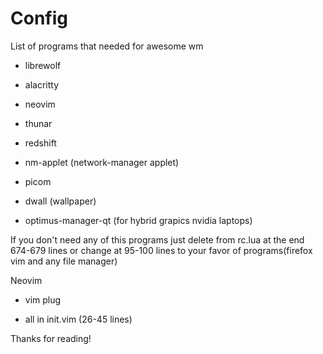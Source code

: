 # Config

List of programs that needed for awesome wm

- librewolf

- alacritty

- neovim

- thunar 

- redshift

- nm-applet (network-manager applet)

- picom

- dwall (wallpaper)

- optimus-manager-qt (for hybrid grapics nvidia laptops)

If you don't need any of this programs just delete from rc.lua at the end 674-679 lines or change at 95-100 lines to your favor of programs(firefox vim and any file manager)

Neovim

- vim plug

- all in init.vim (26-45 lines)

 Thanks for reading!
